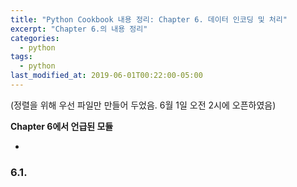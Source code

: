 ```yaml
---
title: "Python Cookbook 내용 정리: Chapter 6. 데이터 인코딩 및 처리"
excerpt: "Chapter 6.의 내용 정리"
categories:
  - python
tags:
  - python
last_modified_at: 2019-06-01T00:22:00-05:00
---
```


(정렬을 위해 우선 파일만 만들어 두었음. 6월 1일 오전 2시에 오픈하였음)

**Chapter 6에서 언급된 모듈**

* 

### 6.1. 


